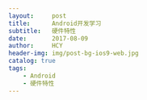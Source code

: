 ```yaml
---
layout:     post
title:      Android开发学习
subtitle:   硬件特性
date:       2017-08-09
author:     HCY
header-img: img/post-bg-ios9-web.jpg
catalog: true
tags:
    - Android
    - 硬件特性
---
```


